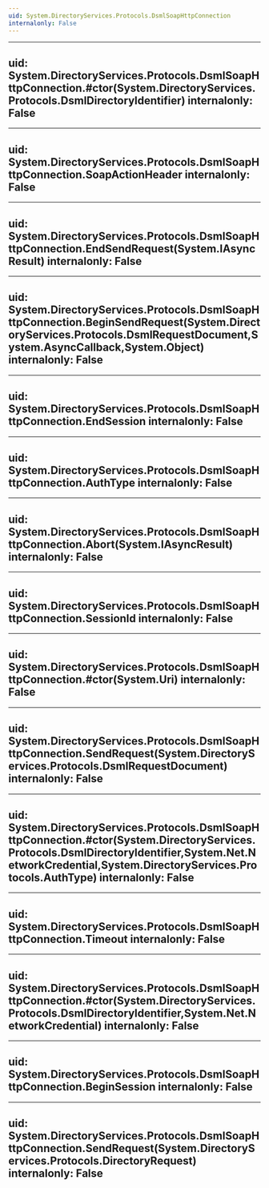 ```yaml
---
uid: System.DirectoryServices.Protocols.DsmlSoapHttpConnection
internalonly: False
---
```


---
uid: System.DirectoryServices.Protocols.DsmlSoapHttpConnection.#ctor(System.DirectoryServices.Protocols.DsmlDirectoryIdentifier)
internalonly: False
---

---
uid: System.DirectoryServices.Protocols.DsmlSoapHttpConnection.SoapActionHeader
internalonly: False
---

---
uid: System.DirectoryServices.Protocols.DsmlSoapHttpConnection.EndSendRequest(System.IAsyncResult)
internalonly: False
---

---
uid: System.DirectoryServices.Protocols.DsmlSoapHttpConnection.BeginSendRequest(System.DirectoryServices.Protocols.DsmlRequestDocument,System.AsyncCallback,System.Object)
internalonly: False
---

---
uid: System.DirectoryServices.Protocols.DsmlSoapHttpConnection.EndSession
internalonly: False
---

---
uid: System.DirectoryServices.Protocols.DsmlSoapHttpConnection.AuthType
internalonly: False
---

---
uid: System.DirectoryServices.Protocols.DsmlSoapHttpConnection.Abort(System.IAsyncResult)
internalonly: False
---

---
uid: System.DirectoryServices.Protocols.DsmlSoapHttpConnection.SessionId
internalonly: False
---

---
uid: System.DirectoryServices.Protocols.DsmlSoapHttpConnection.#ctor(System.Uri)
internalonly: False
---

---
uid: System.DirectoryServices.Protocols.DsmlSoapHttpConnection.SendRequest(System.DirectoryServices.Protocols.DsmlRequestDocument)
internalonly: False
---

---
uid: System.DirectoryServices.Protocols.DsmlSoapHttpConnection.#ctor(System.DirectoryServices.Protocols.DsmlDirectoryIdentifier,System.Net.NetworkCredential,System.DirectoryServices.Protocols.AuthType)
internalonly: False
---

---
uid: System.DirectoryServices.Protocols.DsmlSoapHttpConnection.Timeout
internalonly: False
---

---
uid: System.DirectoryServices.Protocols.DsmlSoapHttpConnection.#ctor(System.DirectoryServices.Protocols.DsmlDirectoryIdentifier,System.Net.NetworkCredential)
internalonly: False
---

---
uid: System.DirectoryServices.Protocols.DsmlSoapHttpConnection.BeginSession
internalonly: False
---

---
uid: System.DirectoryServices.Protocols.DsmlSoapHttpConnection.SendRequest(System.DirectoryServices.Protocols.DirectoryRequest)
internalonly: False
---
